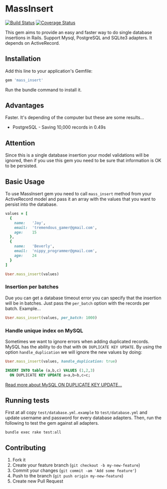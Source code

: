 # MassInsert
[![Build Status](https://travis-ci.org/alejandrodevs/mass_insert.png?branch=master)](https://travis-ci.org/alejandrodevs/mass_insert) [![Coverage Status](https://coveralls.io/repos/github/alejandrodevs/mass_insert/badge.svg?branch=master)](https://coveralls.io/github/alejandrodevs/mass_insert?branch=master)

This gem aims to provide an easy and faster way to do single database insertions in Rails.
Support Mysql, PostgreSQL and SQLite3 adapters. It depends on ActiveRecord.


## Installation
Add this line to your application's Gemfile:
```ruby
gem 'mass_insert'
```
Run the bundle command to install it.


## Advantages
Faster. It's depending of the computer but these are some results...
* PostgreSQL - Saving 10,000 records in 0.49s


## Attention
Since this is a single database insertion your model validations will be ignored,
then if you use this gem you need to be sure that information is OK to be persisted.


## Basic Usage
To use MassInsert gem you need to call `mass_insert` method from your ActiveRecord model
and pass it an array with the values that you want to persist into the database.
```ruby
values = [
  {
    name:   'Jay',
    email:  'tremendous_gamer@gmail.com',
    age:    15
  },
  {
    name:   'Beverly',
    email:  'nippy_programmer@gmail.com',
    age:    24
  }
]

User.mass_insert(values)
```


### Insertion per batches
Due you can get a database timeout error you can specify that the insertion will be in batches.
Just pass the `per_batch` option with the records per batch. Example...
```ruby
User.mass_insert(values, per_batch: 1000)
```


### Handle unique index on MySQL
Sometimes we want to ignore errors when adding duplicated records. MySQL has
the ability to do that with `ON DUPLICATE KEY UPDATE`. By using the option
`handle_duplication` we will ignore the new values by doing:
```ruby
User.mass_insert(values, handle_duplication: true)
```

```sql
INSERT INTO table (a,b,c) VALUES (1,2,3)
  ON DUPLICATE KEY UPDATE a=a,b=b,c=c;
```

[Read more about MySQL ON DUPLICATE KEY UPDATE...](http://dev.mysql.com/doc/refman/5.7/en/insert-on-duplicate.html)


## Running tests
First at all copy `test/database.yml.example` to `test/database.yml` and update username and password
for every database adapters. Then, run the following to test the gem against all adapters.
```
bundle exec rake test:all
```


## Contributing
1. Fork it
2. Create your feature branch (`git checkout -b my-new-feature`)
3. Commit your changes (`git commit -am 'Add some feature'`)
4. Push to the branch (`git push origin my-new-feature`)
5. Create new Pull Request
